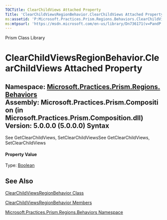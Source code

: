 ```yaml
---
TOCTitle: ClearChildViews Attached Property
Title: 'ClearChildViewsRegionBehavior.ClearChildViews Attached Property (Microsoft.Practices.Prism.Regions.Behaviors)'
ms:assetid: 'P:Microsoft.Practices.Prism.Regions.Behaviors.ClearChildViewsRegionBehavior.ClearChildViews'
ms:mtpsurl: 'https://msdn.microsoft.com/en-us/library/Dn736171(v=PandP.50)'
---
```


Prism Class Library

ClearChildViewsRegionBehavior.ClearChildViews Attached Property
===================================================================

**Namespace:** [Microsoft.Practices.Prism.Regions.Behaviors](https://msdn.microsoft.com/n:microsoft.practices.prism.regions.behaviors)
**Assembly:** Microsoft.Practices.Prism.Composition (in Microsoft.Practices.Prism.Composition.dll) Version: 5.0.0.0 (5.0.0.0)
Syntax
------

<span id="syntaxToggle"></span>See GetClearChildViews, SetClearChildViewsSee GetClearChildViews, SetClearChildViews
#### Property Value

Type: [Boolean](http://msdn2.microsoft.com/en-us/library/a28wyd50)

See Also
--------

<span id="seeAlsoToggle"></span>
[ClearChildViewsRegionBehavior Class](https://msdn.microsoft.com/t:microsoft.practices.prism.regions.behaviors.clearchildviewsregionbehavior)

[ClearChildViewsRegionBehavior Members](https://msdn.microsoft.com/allmembers.t:microsoft.practices.prism.regions.behaviors.clearchildviewsregionbehavior)

[Microsoft.Practices.Prism.Regions.Behaviors Namespace](https://msdn.microsoft.com/n:microsoft.practices.prism.regions.behaviors)
